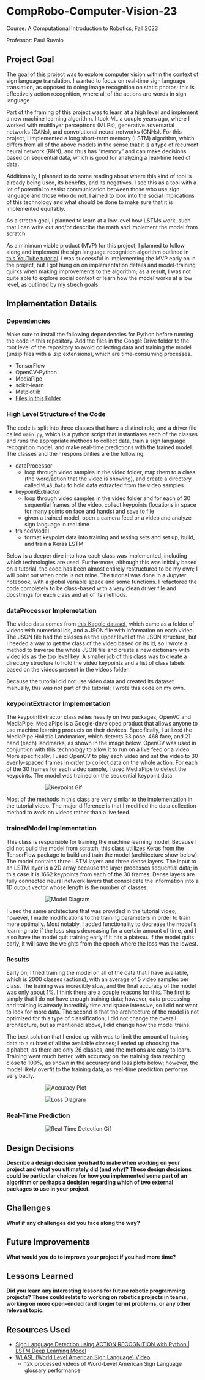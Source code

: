 # CompRobo-Computer-Vision-23

Course: A Computational Introduction to Robotics, Fall 2023

Professor: Paul Ruvolo

## Project Goal

The goal of this project was to explore computer vision within the context of sign language translation. I wanted to focus on real-time sign language translation, as opposed to doing image recognition on static photos; this is effectively action recognition, where all of the actions are words in sign language.

Part of the framing of this project was to learn at a high level and implement a new machine learning algorithm. I took ML a couple years ago, where I worked with multilayer perceptrons (MLPs), generative adversarial networks (GANs), and convolutional neural networks (CNNs). For this project, I implemented a long short-term memory (LSTM) algorithm, which differs from all of the above models in the sense that it is a type of recurrent neural network (RNN), and thus has “memory” and can make decisions based on sequential data, which is good for analyzing a real-time feed of data.

Additionally, I planned to do some reading about where this kind of tool is already being used, its benefits, and its negatives. I see this as a tool with a lot of potential to assist communication between those who use sign language and those who do not. I aimed to look into the social implications of this technology and what should be done to make sure that it is implemented equitably.

As a stretch goal, I planned to learn at a low level how LSTMs work, such that I can write out and/or describe the math and implement the model from scratch.

As a minimum viable product (MVP) for this project, I planned to follow along and implement the sign language recognition algorithm outlined in [this YouTube tutorial](https://www.youtube.com/watch?v=doDUihpj6ro). I was successful in implementing the MVP early on in the project, but I got hung on on implementation details and model-training quirks when making improvements to the algorithm; as a result, I was not quite able to explore social context or learn how the model works at a low level, as outlined by my strech goals.

## Implementation Details

### Dependencies

Make sure to install the following dependencies for Python before running the code in this repository. Add the files in the Google Drive folder to the root level of the repository to avoid collecting data and training the model (unzip files with a .zip extensions), which are time-consuming processes.

- TensorFlow
- OpenCV-Python
- MediaPipe
- scikit-learn
- Matplotlib
- [Files in this Folder](https://drive.google.com/drive/folders/1j_HCrhukWvCwATvi8vavOUxSfb0K09kA?usp=sharing)

### High Level Structure of the Code

The code is split into three classes that have a distinct role, and a driver file called `main.py`, which is a python script that instantiates each of the classes and runs the appropriate methods to collect data, train a sign language recognition model, and make real-time predictions with the trained model. The classes and their responsibilities are the following:

- dataProcessor
  - loop through video samples in the video folder, map them to a class (the word/action that the video is showing), and create a directory called `WLASLData` to hold data extracted from the video samples
- keypointExtractor
  - loop through video samples in the video folder and for each of 30 sequential frames of the video, collect keypoints (locations in space for many points on face and hands) and save to file
  - given a trained model, open a camera feed or a video and analyze sign language in real time
- trainedModel
  - format keypoint data into training and testing sets and set up, build, and train a Keras LSTM

Below is a deeper dive into how each class was implemented, including which technologies are used. Furthermore, although this was initially based on a tutorial, the code has been almost entirely restructured to be my own; I will point out when code is not mine. The tutorial was done in a Jupyter notebook, with a global variable space and some functions. I refactored the code completely to be class-based with a very clean driver file and docstrings for each class and all of its methods.

### dataProcessor Implemetation

The video data comes from [this Kaggle dataset](https://www.kaggle.com/datasets/risangbaskoro/wlasl-processed?select=WLASL_v0.3.json), which came as a folder of videos with numerical ids, and a JSON file with information on each video. The JSON file had the classes as the upper level of the JSON structure, but I needed a way to get the class of the video based on its id, so I wrote a method to traverse the whole JSON file and create a new dictionary with video ids as the top level key. A smaller job of this class was to create a directory structure to hold the video keypoints and a list of class labels based on the videos present in the videos folder.

Because the tutorial did not use video data and created its dataset manually, this was not part of the tutorial; I wrote this code on my own.

### keypointExtractor Implementation

The keypointExtractor class relies heavily on two packages, OpenVC and MediaPipe. MediaPipe is a Google-developed product that allows anyone to use machine learning products on their devices. Specifically, I utilized the MediaPipe Holistic Landmarker, which detects 33 pose, 468 face, and 21 hand (each) landmarks, as shown in the image below. OpenCV was used in conjuntion with this technology to allow it to run on a live feed or a video. More specifically, I used OpenCV to play each video and set the video to 30 evenly-spaced frames in order to collect data on the whole action. For each of the 30 frames for each video sample, I used MediaPipe to detect the keypoints. The model was trained on the sequential keypoint data.

<figure
    style=
        "display: block;
        margin-left: auto;
        margin-right: auto;
        width:60%;"
>
    <img 
        src="./gifs/keypointsExample.gif"
        alt="Keypoint Gif"
    >
</figure>

Most of the methods in this class are very similar to the implementation in the tutorial video. The major difference is that I modified the data collection method to work on videos rather than a live feed.

### trainedModel Implementation

This class is responsible for training the machine learning model. Because I did not build the model from scratch, this class utillizes Keras from the TensorFlow package to build and train the model (architecture show below). The model contains three LSTM layers and three dense layers. The input to an LSTM layer is a 2D array because the layer processes sequential data; in this case it is 1662 keypoints from each of the 30 frames. Dense layers are fully connected neural network layers that consolidate the information into a 1D output vector whose length is the number of classes.

<figure
    style=
        "display: block;
        margin-left: auto;
        margin-right: auto;
        width:60%;"
>
    <img 
        src="./diagrams/modelPlot.png"
        alt="Model Diagram"
    >
</figure>

I used the same architecture that was provided in the tutorial video; however, I made modifications to the training parameters in order to train more optimally. Most notably, I added functionality to decrease the model's learning rate if the loss stops decreasing for a certain amount of time, and I also have the model quit training early if it hits a plateau. If the model quits early, it will save the weights from the epoch where the loss was the lowest.

### Results

Early on, I tried training the model on all of the data that I have available, which is 2000 classes (actions), with an average of 5 video samples per class. The training was incredibly slow, and the final accuracy of the model was only about 1%. I think there are a couple reasons for this. The first is simply that I do not have enough training data; however, data processing and training is already incredibly time and space intensive, so I did not want to look for more data. The second is that the architecture of the model is not optimized for this type of classification; I did not change the overall architecture, but as mentioned above, I did change how the model trains.

The best solution that I ended up with was to limit the amount of training data to a subset of all the available classes; I ended up choosing the alphabet, as there are only 26 classes, and the motions are easy to learn. Training went much better, with accuracy on the training data reaching close to 100%, as shown in the accuracy and loss plots below; however, the model likely overfit to the training data, as real-time prediction performs very badly.

<figure
    style=
        "display: block;
        margin-left: auto;
        margin-right: auto;
        width:60%;"
>
    <img 
        src="./diagrams/exampleAccuracy.png"
        alt="Accuracy Plot"
    >
</figure>
<figure
    style=
        "display: block;
        margin-left: auto;
        margin-right: auto;
        width:60%;"
>
    <img 
        src="./diagrams/exampleLoss.png"
        alt="Loss Diagram"
    >
</figure>

### Real-Time Prediction

<figure
    style=
        "display: block;
        margin-left: auto;
        margin-right: auto;
        width:60%;"
>
    <img 
        src="./gifs/"
        alt="Real-Time Detection Gif"
    >
</figure>

## Design Decisions

**Describe a design decision you had to make when working on your project and what you ultimately did (and why)? These design decisions could be particular choices for how you implemented some part of an algorithm or perhaps a decision regarding which of two external packages to use in your project.**

## Challenges

**What if any challenges did you face along the way?**

## Future Improvements

**What would you do to improve your project if you had more time?**

## Lessons Learned

**Did you learn any interesting lessons for future robotic programming projects? These could relate to working on robotics projects in teams, working on more open-ended (and longer term) problems, or any other relevant topic.**

## Resources Used

- [Sign Language Detection using ACTION RECOGNITION with Python | LSTM Deep Learning Model](https://www.youtube.com/watch?v=doDUihpj6ro)
- [WLASL (World Level American Sign Language) Video](https://www.kaggle.com/datasets/risangbaskoro/wlasl-processed?select=WLASL_v0.3.json)
  - 12k processed videos of Word-Level American Sign Language glossary performance
